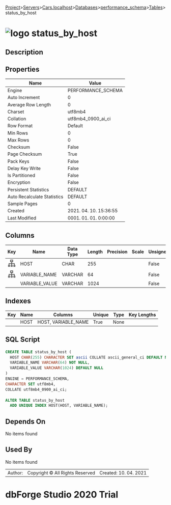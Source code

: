 [Project](../../../../../startpage.md)>[Servers](../../../../Servers.md)>[Cars.localhost](../../../Cars.localhost.md)>[Databases](../../Databases.md)>[performance_schema](../performance_schema.md)>[Tables](Tables.md)>status_by_host


# ![logo](../../../../../Images/table64.svg) status_by_host

## <a name="#Description"></a>Description
> 
## <a name="#Properties"></a>Properties
|Name|Value|
|---|---|
|Engine|PERFORMANCE_SCHEMA|
|Auto Increment|0|
|Average Row Length|0|
|Charset|utf8mb4|
|Collation|utf8mb4_0900_ai_ci|
|Row Format|Default|
|Min Rows|0|
|Max Rows|0|
|Checksum|False|
|Page Checksum|True|
|Pack Keys|False|
|Delay Key Write|False|
|Is Partitioned|False|
|Encryption|False|
|Persistent Statistics|DEFAULT|
|Auto Recalculate Statistics|DEFAULT|
|Sample Pages|0|
|Created|2021. 04. 10. 15:36:55|
|Last Modified|0001. 01. 01. 0:00:00|


## <a name="#Columns"></a>Columns
|Key|Name|Data Type|Length|Precision|Scale|Unsigned|Zerofill|Binary|Not Null|Auto Increment|Default|Virtual|Description|
|:---:|---|---|---|---|---|---|---|---|---|---|---|---|---|
|[![Indexes HOST](../../../../../Images/index.svg)](#Indexes)|HOST|CHAR|255|||False|False|False|False|False|NULL|False||
|[![Indexes HOST](../../../../../Images/index.svg)](#Indexes)|VARIABLE_NAME|VARCHAR|64|||False|False|False|True|False||False||
||VARIABLE_VALUE|VARCHAR|1024|||False|False|False|False|False|NULL|False||

## <a name="#Indexes"></a>Indexes
|Key|Name|Columns|Unique|Type|Key Lengths|
|:---:|---|---|---|---|---|
||HOST|HOST, VARIABLE_NAME|True|None||

## <a name="#SqlScript"></a>SQL Script
```SQL
CREATE TABLE status_by_host (
  HOST CHAR(255) CHARACTER SET ascii COLLATE ascii_general_ci DEFAULT NULL,
  VARIABLE_NAME VARCHAR(64) NOT NULL,
  VARIABLE_VALUE VARCHAR(1024) DEFAULT NULL
)
ENGINE = PERFORMANCE_SCHEMA,
CHARACTER SET utf8mb4,
COLLATE utf8mb4_0900_ai_ci;

ALTER TABLE status_by_host 
  ADD UNIQUE INDEX HOST(HOST, VARIABLE_NAME);
```

## <a name="#DependsOn"></a>Depends On
No items found

## <a name="#UsedBy"></a>Used By
No items found

||||
|---|---|---|
|Author: |Copyright © All Rights Reserved|Created: 10. 04. 2021|
# dbForge Studio 2020 Trial
